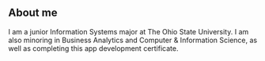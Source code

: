## About me
I am a junior Information Systems major at The Ohio State University. I am also minoring in Business Analytics and Computer & Information Science, as well as completing this app development certificate.
